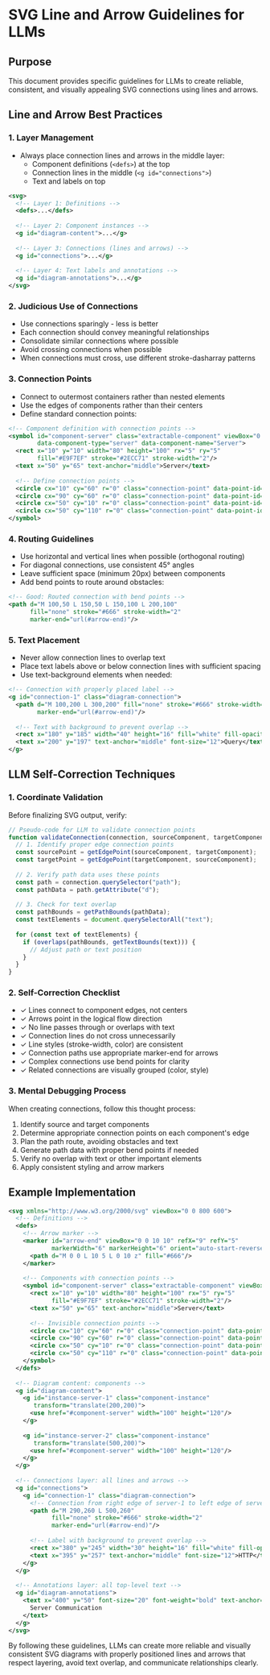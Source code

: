 # SVG Line and Arrow Guidelines for LLMs

## Purpose
This document provides specific guidelines for LLMs to create reliable, consistent, and visually appealing SVG connections using lines and arrows.

## Line and Arrow Best Practices

### 1. Layer Management
- Always place connection lines and arrows in the middle layer:
  - Component definitions (`<defs>`) at the top
  - Connection lines in the middle (`<g id="connections">`)
  - Text and labels on top

```xml
<svg>
  <!-- Layer 1: Definitions -->
  <defs>...</defs>
  
  <!-- Layer 2: Component instances -->
  <g id="diagram-content">...</g>
  
  <!-- Layer 3: Connections (lines and arrows) -->
  <g id="connections">...</g>
  
  <!-- Layer 4: Text labels and annotations -->
  <g id="diagram-annotations">...</g>
</svg>
```

### 2. Judicious Use of Connections
- Use connections sparingly - less is better
- Each connection should convey meaningful relationships
- Consolidate similar connections where possible
- Avoid crossing connections when possible
- When connections must cross, use different stroke-dasharray patterns

### 3. Connection Points
- Connect to outermost containers rather than nested elements
- Use the edges of components rather than their centers
- Define standard connection points:

```xml
<!-- Component definition with connection points -->
<symbol id="component-server" class="extractable-component" viewBox="0 0 100 120"
        data-component-type="server" data-component-name="Server">
  <rect x="10" y="10" width="80" height="100" rx="5" ry="5" 
        fill="#E9F7EF" stroke="#2ECC71" stroke-width="2"/>
  <text x="50" y="65" text-anchor="middle">Server</text>
  
  <!-- Define connection points -->
  <circle cx="10" cy="60" r="0" class="connection-point" data-point-id="left"/>
  <circle cx="90" cy="60" r="0" class="connection-point" data-point-id="right"/>
  <circle cx="50" cy="10" r="0" class="connection-point" data-point-id="top"/>
  <circle cx="50" cy="110" r="0" class="connection-point" data-point-id="bottom"/>
</symbol>
```

### 4. Routing Guidelines
- Use horizontal and vertical lines when possible (orthogonal routing)
- For diagonal connections, use consistent 45° angles
- Leave sufficient space (minimum 20px) between components
- Add bend points to route around obstacles:

```xml
<!-- Good: Routed connection with bend points -->
<path d="M 100,50 L 150,50 L 150,100 L 200,100" 
      fill="none" stroke="#666" stroke-width="2" 
      marker-end="url(#arrow-end)"/>
```

### 5. Text Placement
- Never allow connection lines to overlap text
- Place text labels above or below connection lines with sufficient spacing
- Use text-background elements when needed:

```xml
<!-- Connection with properly placed label -->
<g id="connection-1" class="diagram-connection">
  <path d="M 100,200 L 300,200" fill="none" stroke="#666" stroke-width="2" 
        marker-end="url(#arrow-end)"/>
  
  <!-- Text with background to prevent overlap -->
  <rect x="180" y="185" width="40" height="16" fill="white" fill-opacity="0.8" rx="2"/>
  <text x="200" y="197" text-anchor="middle" font-size="12">Query</text>
</g>
```

## LLM Self-Correction Techniques

### 1. Coordinate Validation
Before finalizing SVG output, verify:

```javascript
// Pseudo-code for LLM to validate connection points
function validateConnection(connection, sourceComponent, targetComponent) {
  // 1. Identify proper edge connection points
  const sourcePoint = getEdgePoint(sourceComponent, targetComponent);
  const targetPoint = getEdgePoint(targetComponent, sourceComponent);
  
  // 2. Verify path data uses these points
  const path = connection.querySelector("path");
  const pathData = path.getAttribute("d");
  
  // 3. Check for text overlap
  const pathBounds = getPathBounds(pathData);
  const textElements = document.querySelectorAll("text");
  
  for (const text of textElements) {
    if (overlaps(pathBounds, getTextBounds(text))) {
      // Adjust path or text position
    }
  }
}
```

### 2. Self-Correction Checklist
- ✓ Lines connect to component edges, not centers
- ✓ Arrows point in the logical flow direction
- ✓ No line passes through or overlaps with text
- ✓ Connection lines do not cross unnecessarily
- ✓ Line styles (stroke-width, color) are consistent
- ✓ Connection paths use appropriate marker-end for arrows
- ✓ Complex connections use bend points for clarity
- ✓ Related connections are visually grouped (color, style)

### 3. Mental Debugging Process
When creating connections, follow this thought process:

1. Identify source and target components
2. Determine appropriate connection points on each component's edge
3. Plan the path route, avoiding obstacles and text
4. Generate path data with proper bend points if needed
5. Verify no overlap with text or other important elements
6. Apply consistent styling and arrow markers

## Example Implementation

```xml
<svg xmlns="http://www.w3.org/2000/svg" viewBox="0 0 800 600">
  <!-- Definitions -->
  <defs>
    <!-- Arrow marker -->
    <marker id="arrow-end" viewBox="0 0 10 10" refX="9" refY="5" 
            markerWidth="6" markerHeight="6" orient="auto-start-reverse">
      <path d="M 0 0 L 10 5 L 0 10 z" fill="#666"/>
    </marker>
    
    <!-- Components with connection points -->
    <symbol id="component-server" class="extractable-component" viewBox="0 0 100 120">
      <rect x="10" y="10" width="80" height="100" rx="5" ry="5" 
            fill="#E9F7EF" stroke="#2ECC71" stroke-width="2"/>
      <text x="50" y="65" text-anchor="middle">Server</text>
      
      <!-- Invisible connection points -->
      <circle cx="10" cy="60" r="0" class="connection-point" data-point-id="left"/>
      <circle cx="90" cy="60" r="0" class="connection-point" data-point-id="right"/>
      <circle cx="50" cy="10" r="0" class="connection-point" data-point-id="top"/>
      <circle cx="50" cy="110" r="0" class="connection-point" data-point-id="bottom"/>
    </symbol>
  </defs>
  
  <!-- Diagram content: components -->
  <g id="diagram-content">
    <g id="instance-server-1" class="component-instance" 
       transform="translate(200,200)">
      <use href="#component-server" width="100" height="120"/>
    </g>
    
    <g id="instance-server-2" class="component-instance" 
       transform="translate(500,200)">
      <use href="#component-server" width="100" height="120"/>
    </g>
  </g>
  
  <!-- Connections layer: all lines and arrows -->
  <g id="connections">
    <g id="connection-1" class="diagram-connection">
      <!-- Connection from right edge of server-1 to left edge of server-2 -->
      <path d="M 290,260 L 500,260" 
            fill="none" stroke="#666" stroke-width="2" 
            marker-end="url(#arrow-end)"/>
            
      <!-- Label with background to prevent overlap -->
      <rect x="380" y="245" width="30" height="16" fill="white" fill-opacity="0.8" rx="2"/>
      <text x="395" y="257" text-anchor="middle" font-size="12">HTTP</text>
    </g>
  </g>
  
  <!-- Annotations layer: all top-level text -->
  <g id="diagram-annotations">
    <text x="400" y="50" font-size="20" font-weight="bold" text-anchor="middle">
      Server Communication
    </text>
  </g>
</svg>
```

By following these guidelines, LLMs can create more reliable and visually consistent SVG diagrams with properly positioned lines and arrows that respect layering, avoid text overlap, and communicate relationships clearly.
